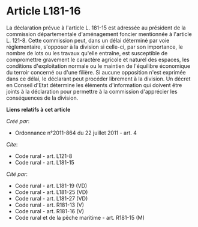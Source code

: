 # Article L181-16

La déclaration prévue à l'article L. 181-15 est adressée au président de la commission départementale d'aménagement foncier
mentionnée à l'article L. 121-8. Cette commission peut, dans un délai déterminé par voie réglementaire, s'opposer à la
division si celle-ci, par son importance, le nombre de lots ou les travaux qu'elle entraîne, est susceptible de compromettre
gravement le caractère agricole et naturel des espaces, les conditions d'exploitation normale ou le maintien de l'équilibre
économique du terroir concerné ou d'une filière. Si aucune opposition n'est exprimée dans ce délai, le déclarant peut
procéder librement à la division. Un décret en Conseil d'Etat détermine les éléments d'information qui doivent être joints à
la déclaration pour permettre à la commission d'apprécier les conséquences de la division.

**Liens relatifs à cet article**

_Créé par_:

  - Ordonnance n°2011-864 du 22 juillet 2011 - art. 4

_Cite_:

  - Code rural - art. L121-8
  - Code rural - art. L181-15

_Cité par_:

  - Code rural - art. L181-19 (VD)
  - Code rural - art. L181-25 (VD)
  - Code rural - art. L181-27 (VD)
  - Code rural - art. R181-13 (V)
  - Code rural - art. R181-16 (V)
  - Code rural et de la pêche maritime - art. R181-15 (M)
